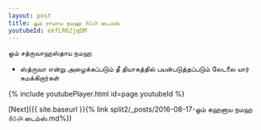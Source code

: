```yaml
---
layout: post
title: ஓம் ராமாய நமஹ ௧௦௮ டைம்ஸ்
youtubeId: ekfLR62jqDM
---
```

 
 
 ஓம் சத்ருவாஹஸ்தாய நமஹ  
 
 - ஸ்த்ருவா என்று அழைக்கப்படும் தீ தியாகத்தில் பயன்படுத்தப்படும் லேடலை யார் சுமக்கிறார்கள் 
 
  
 
  
 
 
 
 
 
 


{% include youtubePlayer.html id=page.youtubeId %}
 
[Next]({{ site.baseurl }}{% link  split2/_posts/2016-08-17-ஓம் கஹனாய நமஹ ௧௦௮ டைம்ஸ்.md%})
 
